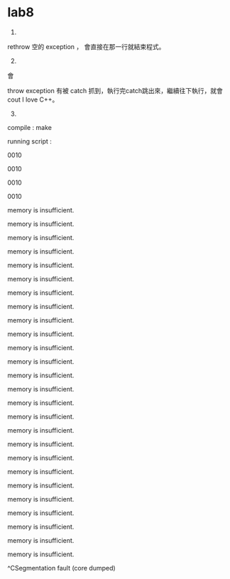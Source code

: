 # lab8
1.

rethrow 空的 exception ， 會直接在那一行就結束程式。

2.

會

throw exception 有被 catch 抓到，執行完catch跳出來，繼續往下執行，就會cout I love C++。  

3.

compile : make

running script :

0010

0010

0010

0010

memory is insufficient.

memory is insufficient.

memory is insufficient.

memory is insufficient.

memory is insufficient.

memory is insufficient.

memory is insufficient.

memory is insufficient.

memory is insufficient.

memory is insufficient.

memory is insufficient.

memory is insufficient.

memory is insufficient.

memory is insufficient.

memory is insufficient.

memory is insufficient.

memory is insufficient.

memory is insufficient.

memory is insufficient.

memory is insufficient.

memory is insufficient.

memory is insufficient.

memory is insufficient.

memory is insufficient.

memory is insufficient.

memory is insufficient.

^CSegmentation fault (core dumped)
